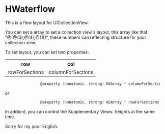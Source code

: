 # HWaterflow

This is a flow layout for UICollectionView.

You can set a array to set a collection view`s layout, this array like that "@[@(3),@(4),@(1)]", these numbers can reflecting structure for your collection view. 

To set layout, you can set two properties:

<div>
        <table border="0">
	  <tr>
	    <th>row</th>
	    <th>col</th>
	  </tr>
	  <tr>
	    <td>rowForSections</td>
	    <td>columnForSections</td>
	  </tr>
	</table>
</div>


```Objective-C
				@property (nonatomic, strong) NSArray * columnForSections;
```
or
```Objective-C
				@property (nonatomic, strong) NSArray * rowForSections;
```
In addiont, you can control the Supplementary Views` heights at the same time.
	
Sorry for my poor English.
